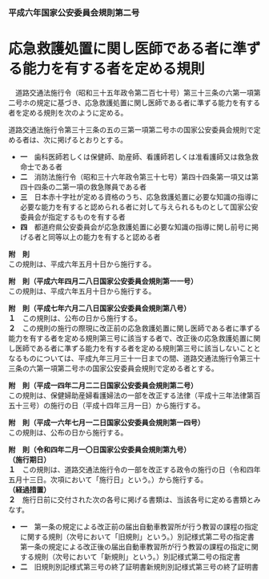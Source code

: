 ### 平成六年国家公安委員会規則第二号  
# 応急救護処置に関し医師である者に準ずる能力を有する者を定める規則  
　道路交通法施行令（昭和三十五年政令第二百七十号）第三十三条の六第一項第二号ホの規定に基づき、応急救護処置に関し医師である者に準ずる能力を有する者を定める規則を次のように定める。  
  
道路交通法施行令第三十三条の五の三第一項第二号ホの国家公安委員会規則で定める者は、次に掲げるとおりとする。  
* **一**　歯科医師若しくは保健師、助産師、看護師若しくは准看護師又は救急救命士である者  
* **二**　消防法施行令（昭和三十六年政令第三十七号）第四十四条第一項又は第四十四条の二第一項の救急隊員である者  
* **三**　日本赤十字社が定める資格のうち、応急救護処置に必要な知識の指導に必要な能力を有すると認められる者に対して与えられるものとして国家公安委員会が指定するものを有する者  
* **四**　都道府県公安委員会が応急救護処置に必要な知識の指導に関し前号に掲げる者と同等以上の能力を有すると認める者  
  
**附　則**  
この規則は、平成六年五月十日から施行する。  
  
**附　則（平成六年四月二八日国家公安委員会規則第一一号）**  
この規則は、平成六年五月十日から施行する。  
  
**附　則（平成七年六月二八日国家公安委員会規則第八号）**  
**１**　この規則は、公布の日から施行する。  
**２**　この規則の施行の際現に改正前の応急救護処置に関し医師である者に準ずる能力を有する者を定める規則第三号に該当する者で、改正後の応急救護処置に関し医師である者に準ずる能力を有する者を定める規則第三号に該当しないこととなるものについては、平成九年三月三十一日までの間、道路交通法施行令第三十三条の六第一項第二号ホの国家公安委員会規則で定める者とする。  
  
**附　則（平成一四年二月二二日国家公安委員会規則第二号）**  
この規則は、保健婦助産婦看護婦法の一部を改正する法律（平成十三年法律第百五十三号）の施行の日（平成十四年三月一日）から施行する。  
  
**附　則（平成一六年七月一二日国家公安委員会規則第一四号）**  
この規則は、公布の日から施行する。  
  
**附　則（令和四年二月一〇日国家公安委員会規則第九号）**  
**（施行期日）**  
**１**　この規則は、道路交通法施行令の一部を改正する政令の施行の日（令和四年五月十三日。次項において「施行日」という。）から施行する。  
**（経過措置）**  
**２**　施行日前に交付された次の各号に掲げる書類は、当該各号に定める書類とみなす。  
* **一**　第一条の規定による改正前の届出自動車教習所が行う教習の課程の指定に関する規則（次号において「旧規則」という。）別記様式第二号の指定書第一条の規定による改正後の届出自動車教習所が行う教習の課程の指定に関する規則（次号において「新規則」という。）別記様式第二号の指定書  
* **二**　旧規則別記様式第三号の終了証明書新規則別記様式第三号の終了証明書  
  

